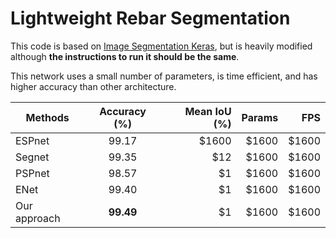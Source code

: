 # Lightweight Rebar Segmentation

This code is based on [Image Segmentation Keras](https://github.com/divamgupta/image-segmentation-keras), but is heavily modified although **the instructions to run it should be the same**.

This network uses a small number of parameters, is time efficient, and has higher accuracy than other architecture.

| Methods       |  Accuracy (%)   | Mean IoU (%)  | Params | FPS|
| ------------- |:-------------:  | -----:|-----:|-----:|
| ESPnet        | 99.17           | $1600 |$1600 |$1600 |
| Segnet        | 99.35           |   $12 |$1600 |$1600 |
| PSPnet        | 98.57           |    $1 |$1600 |$1600 |
| ENet          | 99.40           |    $1 |$1600 |$1600 |
| Our approach  | **99.49**       |    $1 |$1600 |$1600 |
